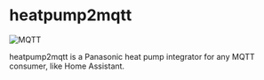 # heatpump2mqtt

![MQTT](https://upload.wikimedia.org/wikipedia/commons/thumb/e/e0/Mqtt-hor.svg/200px-Mqtt-hor.svg.png)

heatpump2mqtt is a Panasonic heat pump integrator for any MQTT consumer, like Home Assistant.
